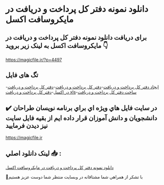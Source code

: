 # دانلود نمونه دفتر کل پرداخت و دریافت در مایکروسافت اکسل

## برای دریافت دانلود نمونه دفتر کل پرداخت و دریافت در مایکروسافت اکسل به لینک زیر بروید 👇

https://magicfile.ir/?p=4497

## تگ های فایل

-[ایجاد دفتر کل پرداخت و دریافت](https://magicfile.ir/product/%d8%af%d9%81%d8%aa%d8%b1-%da%a9%d9%84-%d9%be%d8%b1%d8%af%d8%a7%d8%ae%d8%aa-%d9%88-%d8%af%d8%b1%db%8c%d8%a7%d9%81%d8%aa-%d8%af%d8%b1-%d9%85%d8%a7%db%8c%da%a9%d8%b1%d9%88%d8%b3%d8%a7%d9%81%d8%aa-%d8%a7%da%a9%d8%b3%d9%84/)-[دفتر کل پرداخت و دریافت](https://magicfile.ir/product/%d8%af%d9%81%d8%aa%d8%b1-%da%a9%d9%84-%d9%be%d8%b1%d8%af%d8%a7%d8%ae%d8%aa-%d9%88-%d8%af%d8%b1%db%8c%d8%a7%d9%81%d8%aa-%d8%af%d8%b1-%d9%85%d8%a7%db%8c%da%a9%d8%b1%d9%88%d8%b3%d8%a7%d9%81%d8%aa-%d8%a7%da%a9%d8%b3%d9%84/)-[دفتر کل پرداخت و دریافت در اکسل](https://magicfile.ir/product/%d8%af%d9%81%d8%aa%d8%b1-%da%a9%d9%84-%d9%be%d8%b1%d8%af%d8%a7%d8%ae%d8%aa-%d9%88-%d8%af%d8%b1%db%8c%d8%a7%d9%81%d8%aa-%d8%af%d8%b1-%d9%85%d8%a7%db%8c%da%a9%d8%b1%d9%88%d8%b3%d8%a7%d9%81%d8%aa-%d8%a7%da%a9%d8%b3%d9%84/)-[دفتر کل پرداخت و دریافت xls](https://magicfile.ir/product/%d8%af%d9%81%d8%aa%d8%b1-%da%a9%d9%84-%d9%be%d8%b1%d8%af%d8%a7%d8%ae%d8%aa-%d9%88-%d8%af%d8%b1%db%8c%d8%a7%d9%81%d8%aa-%d8%af%d8%b1-%d9%85%d8%a7%db%8c%da%a9%d8%b1%d9%88%d8%b3%d8%a7%d9%81%d8%aa-%d8%a7%da%a9%d8%b3%d9%84/)-[ساخت دفتر کل پرداخت و دریافت](https://magicfile.ir/product/%d8%af%d9%81%d8%aa%d8%b1-%da%a9%d9%84-%d9%be%d8%b1%d8%af%d8%a7%d8%ae%d8%aa-%d9%88-%d8%af%d8%b1%db%8c%d8%a7%d9%81%d8%aa-%d8%af%d8%b1-%d9%85%d8%a7%db%8c%da%a9%d8%b1%d9%88%d8%b3%d8%a7%d9%81%d8%aa-%d8%a7%da%a9%d8%b3%d9%84/)

## ✔️ در سايت فايل هاي ويژه اي براي برنامه نويسان طراحان دانشجويان و دانش آموزان قرار داده ايم از بقيه فايل سايت نيز ديدن فرماييد

https://magicfile.ir


## لينک دانلود اصلي 📥 :

[دانلود نمونه دفتر کل پرداخت و دریافت در مایکروسافت اکسل](https://magicfile.ir/product/%d8%af%d9%81%d8%aa%d8%b1-%da%a9%d9%84-%d9%be%d8%b1%d8%af%d8%a7%d8%ae%d8%aa-%d9%88-%d8%af%d8%b1%db%8c%d8%a7%d9%81%d8%aa-%d8%af%d8%b1-%d9%85%d8%a7%db%8c%da%a9%d8%b1%d9%88%d8%b3%d8%a7%d9%81%d8%aa-%d8%a7%da%a9%d8%b3%d9%84/) 


🙏با تشکر از همراهي شما مشتاقانه در وبسایت منتظر شما دوست عزیز هستیم

